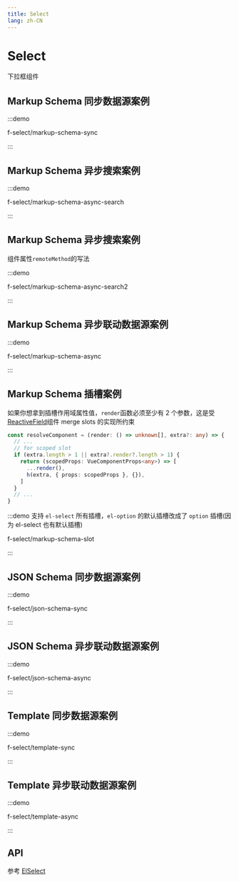 ```yaml
---
title: Select
lang: zh-CN
---
```


# Select

下拉框组件

## Markup Schema 同步数据源案例

:::demo

f-select/markup-schema-sync

:::

## Markup Schema 异步搜索案例

:::demo

f-select/markup-schema-async-search

:::

## Markup Schema 异步搜索案例

组件属性`remoteMethod`的写法

:::demo

f-select/markup-schema-async-search2

:::

## Markup Schema 异步联动数据源案例

:::demo

f-select/markup-schema-async

:::

## Markup Schema 插槽案例

如果你想拿到插槽作用域属性值，`render`函数必须至少有 2 个参数，这是受 [ReactiveField](https://github.com/alibaba/formily/blob/formily_next/packages/vue/src/components/ReactiveField.ts)组件 merge slots 的实现所约束

```ts
const resolveComponent = (render: () => unknown[], extra?: any) => {
  // ...
  // for scoped slot
  if (extra.length > 1 || extra?.render?.length > 1) {
    return (scopedProps: VueComponentProps<any>) => [
      ...render(),
      h(extra, { props: scopedProps }, {}),
    ]
  }
  // ...
}
```

:::demo 支持 `el-select` 所有插槽，`el-option` 的默认插槽改成了 `option` 插槽(因为 el-select 也有默认插槽)

f-select/markup-schema-slot

:::

## JSON Schema 同步数据源案例

:::demo

f-select/json-schema-sync

:::

## JSON Schema 异步联动数据源案例

:::demo

f-select/json-schema-async

:::

## Template 同步数据源案例

:::demo

f-select/template-sync

:::

## Template 异步联动数据源案例

:::demo

f-select/template-async

:::

## API

参考 [ElSelect](https://element-plus.org/zh-CN/component/select.html)
